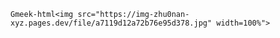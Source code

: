 `Gmeek-html<img src="https://img-zhu0nan-xyz.pages.dev/file/a7119d12a72b76e95d378.jpg" width=100%">`
<!-- ##{"timestamp":1652198400}## -->